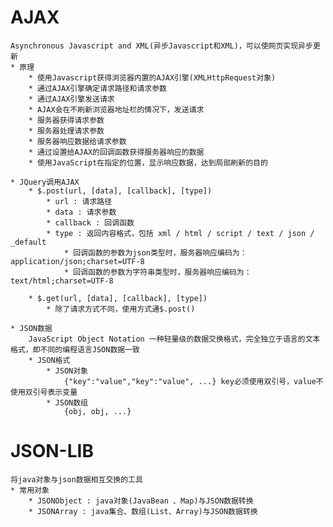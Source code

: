 # AJAX #
	Asynchronous Javascript and XML(异步Javascript和XML)，可以使网页实现异步更新
	* 原理
		* 使用Javascript获得浏览器内置的AJAX引擎(XMLHttpRequest对象)
		* 通过AJAX引擎确定请求路径和请求参数
		* 通过AJAX引擎发送请求
		* AJAX会在不刷新浏览器地址栏的情况下，发送请求
		* 服务器获得请求参数
		* 服务器处理请求参数
		* 服务器响应数据给请求参数
		* 通过设置给AJAX的回调函数获得服务器响应的数据
		* 使用JavaScript在指定的位置，显示响应数据，达到局部刷新的目的

	* JQuery调用AJAX
		* $.post(url, [data], [callback], [type])
			* url : 请求路径
			* data : 请求参数
			* callback : 回调函数
			* type : 返回内容格式，包括 xml / html / script / text / json / _default
				* 回调函数的参数为json类型时，服务器响应编码为：application/json;charset=UTF-8
				* 回调函数的参数为字符串类型时，服务器响应编码为：text/html;charset=UTF-8

		* $.get(url, [data], [callback], [type])
			* 除了请求方式不同，使用方式通$.post()

	* JSON数据
		JavaScript Object Notation 一种轻量级的数据交换格式，完全独立于语言的文本格式，即不同的编程语言JSON数据一致
		* JSON格式
			* JSON对象
				{"key":"value","key":"value", ...} key必须使用双引号，value不使用双引号表示变量
			* JSON数组
				{obj, obj, ...}

# JSON-LIB #
	将java对象与json数据相互交换的工具
	* 常用对象
		* JSONObject : java对象(JavaBean 、Map)与JSON数据转换
		* JSONArray : java集合、数组(List、Array)与JSON数据转换